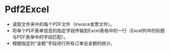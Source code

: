 # Pdf2Excel
- 读取文件夹中的每个PDF文件（invoice发票文件）。
- 将单个PDF表单信息的指定字段传输到Excel表格中的一行（Excel列中的标题与PDF表单中的字段匹配）。
- 根据指定的“金额”字段进行所有订单总金额的统计。

